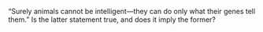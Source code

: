 
“Surely animals cannot be intelligent—they can do only what their genes
tell them.” Is the latter statement true, and does it imply the former?
